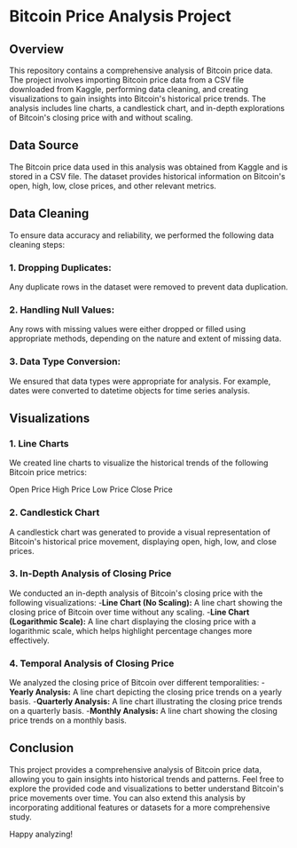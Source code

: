 # Bitcoin Price Analysis Project

## Overview
This repository contains a comprehensive analysis of Bitcoin price data. The project involves importing Bitcoin price data from a CSV file downloaded from Kaggle, performing data cleaning, and creating visualizations to gain insights into Bitcoin's historical price trends. The analysis includes line charts, a candlestick chart, and in-depth explorations of Bitcoin's closing price with and without scaling.

## Data Source
The Bitcoin price data used in this analysis was obtained from Kaggle and is stored in a CSV file. The dataset provides historical information on Bitcoin's open, high, low, close prices, and other relevant metrics.

## Data Cleaning
To ensure data accuracy and reliability, we performed the following data cleaning steps:

### 1. Dropping Duplicates: 
Any duplicate rows in the dataset were removed to prevent data duplication.

### 2. Handling Null Values:
Any rows with missing values were either dropped or filled using appropriate methods, depending on the nature and extent of missing data.

### 3. Data Type Conversion:
We ensured that data types were appropriate for analysis. For example, dates were converted to datetime objects for time series analysis.

## Visualizations
### 1. Line Charts
We created line charts to visualize the historical trends of the following Bitcoin price metrics:

Open Price
High Price
Low Price
Close Price

### 2. Candlestick Chart
A candlestick chart was generated to provide a visual representation of Bitcoin's historical price movement, displaying open, high, low, and close prices.

### 3. In-Depth Analysis of Closing Price
We conducted an in-depth analysis of Bitcoin's closing price with the following visualizations:
-**Line Chart (No Scaling):** A line chart showing the closing price of Bitcoin over time without any scaling.
-**Line Chart (Logarithmic Scale):** A line chart displaying the closing price with a logarithmic scale, which helps highlight percentage changes more effectively.

### 4. Temporal Analysis of Closing Price
We analyzed the closing price of Bitcoin over different temporalities:
-**Yearly Analysis:** A line chart depicting the closing price trends on a yearly basis.
-**Quarterly Analysis:** A line chart illustrating the closing price trends on a quarterly basis.
-**Monthly Analysis:** A line chart showing the closing price trends on a monthly basis.

## Conclusion
This project provides a comprehensive analysis of Bitcoin price data, allowing you to gain insights into historical trends and patterns. Feel free to explore the provided code and visualizations to better understand Bitcoin's price movements over time. You can also extend this analysis by incorporating additional features or datasets for a more comprehensive study.

Happy analyzing!
